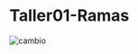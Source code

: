 # Taller01-Ramas
![cambio](https://github.com/steevenGD/Taller01-Ramas/assets/108005634/8bdb0fd1-7bdc-4951-b7ab-e4ede328b6d8)

